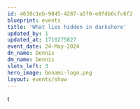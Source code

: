 ```yaml
---
id: 4638c1eb-9845-4287-a5f0-e8fdb6cfc6f2
blueprint: events
title: 'What lies hidden in darkshore'
updated_by: 1
updated_at: 1710275827
event_date: 24-May-2024
dn_name: Dennis
dm_name: Dennis
slots_left: 3
hero_image: bonami-logo.png
layout: events/show
---
```

t